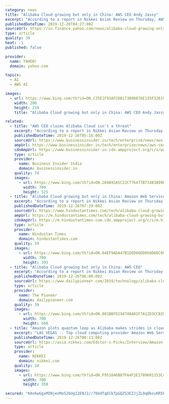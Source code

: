 ```yaml
---
category: news
title: "Alibaba Cloud growing but only in China: AWS CEO Andy Jassy"
excerpt: "According to a report in Nikkei Asian Review on Thursday, AWS is set to take a big leap with Artificial Intelligence and quantum computing. \"I would say that we mostly see Alibaba, as we're working with customers, and they're considering who they're going to use in China is where we mostly see them. I don't think they have much of a presence in ..."
publishedDateTime: 2019-12-26T04:27:00Z
sourceUrl: https://in.finance.yahoo.com/news/alibaba-cloud-growing-only-china-041247834.html
type: article
quality: 39
heat: -1
published: false

provider:
  name: YAHOO!
  domain: yahoo.com

topics:
  - AI
  - AWS AI

images:
  - url: https://www.bing.com/th?id=ON.C25E1F93AFCDB173B98876E135F32619
    width: 280
    height: 210
    title: "Alibaba Cloud growing but only in China: AWS CEO Andy Jassy"

related:
  - title: "AWS CEO claims Alibaba Cloud isn't a threat"
    excerpt: "According to a report in Nikkei Asian Review on Thursday, AWS is set to take a big leap with Artificial Intelligence and quantum computing. \"I would say that we mostly see Alibaba, as we're working with customers, and they're considering who they're going to use in China is where we mostly see them. I don't think they have much of a presence in ..."
    publishedDateTime: 2019-12-26T05:16:00Z
    sourceUrl: https://www.businessinsider.in/tech/enterprise/news/aws-ceo-claims-alibaba-cloud-isnt-a-threat-and-only-growing-in-china/articleshow/72974967.cms
    ampUrl: https://www.businessinsider.in/tech/enterprise/news/aws-ceo-claims-alibaba-cloud-isnt-a-threat-and-only-growing-in-china/amp_articleshow/72974967.cms
    cdnAmpUrl: https://www-businessinsider-in.cdn.ampproject.org/c/s/www.businessinsider.in/tech/enterprise/news/aws-ceo-claims-alibaba-cloud-isnt-a-threat-and-only-growing-in-china/amp_articleshow/72974967.cms
    type: article
    provider:
      name: Business Insider India
      domain: businessinsider.in
    quality: 74
    images:
      - url: https://www.bing.com/th?id=ON.269A92A5C22C776477B71483A99B859C
        width: 700
        height: 525
  - title: "Alibaba Cloud growing but only in China: Amazon Web Services CEO says"
    excerpt: "According to a report in Nikkei Asian Review on Thursday, AWS is set to take a big leap with Artificial Intelligence and quantum computing. “I would say that we mostly see Alibaba, as we’re working with customers, and they’re considering who they’re going to use in China is where we mostly see them. I don’t think they have much of a ..."
    publishedDateTime: 2019-12-26T07:29:00Z
    sourceUrl: https://www.hindustantimes.com/tech/alibaba-cloud-growing-but-only-in-china-amazon-web-services-ceo-says/story-UpLpqt4Ju4ckD0tmr1qvTL.html
    ampUrl: https://m.hindustantimes.com/tech/alibaba-cloud-growing-but-only-in-china-amazon-web-services-ceo-says/story-UpLpqt4Ju4ckD0tmr1qvTL_amp.html
    cdnAmpUrl: https://m-hindustantimes-com.cdn.ampproject.org/c/s/m.hindustantimes.com/tech/alibaba-cloud-growing-but-only-in-china-amazon-web-services-ceo-says/story-UpLpqt4Ju4ckD0tmr1qvTL_amp.html
    type: article
    provider:
      name: Hindustan Times
      domain: hindustantimes.com
    quality: 59
    images:
      - url: https://www.bing.com/th?id=ON.04EF9ADA47B1DED66DD056D6DC0C3E77
        width: 700
        height: 393
  - title: "Alibaba Cloud growing but only in China: AWS CEO"
    excerpt: "According to a report in Nikkei Asian Review on Thursday, AWS is set to take a big leap with Artificial Intelligence and quantum computing. \"I would say that we mostly see Alibaba, as we're working with customers, and they're considering who they're going to use in China is where we mostly see them. I don't think they have much of a presence in ..."
    publishedDateTime: 2019-12-26T06:00:00Z
    sourceUrl: https://www.dailypioneer.com/2019/technology/alibaba-cloud-growing-but-only-in-china--aws-ceo.html
    type: article
    provider:
      name: The Pioneer
      domain: dailypioneer.com
    quality: 39
    images:
      - url: https://www.bing.com/th?id=ON.001BBFD194748A01F7A12D3CCB20C7FE
        width: 700
        height: 560
  - title: "Amazon plots quantum leap as Alibaba makes strides in cloud"
    excerpt: "LAS VEGAS -- Top cloud computing provider Amazon Web Services sees Alibaba Group Holding catching up in the sector, but largely limited to China, CEO Andy Jassy told Nikkei, with the Amazon.com unit aiming to widen the gap with the competition by strengthening efforts in such areas as artificial intelligence and quantum computing. AWS was ..."
    publishedDateTime: 2019-12-26T00:13:00Z
    sourceUrl: https://asia.nikkei.com/Editor-s-Picks/Interview/Amazon-plots-quantum-leap-as-Alibaba-makes-strides-in-cloud
    type: article
    provider:
      name: NIKKEI
      domain: nikkei.com
    quality: 24
    images:
      - url: https://www.bing.com/th?id=ON.F951046B07FA4F2E1789601153C43642
        width: 700
        height: 350

secured: "KAnkwGgxMINjenMoS2bUg12ENJ2//76O4TqECkTpGQZS3EZJjZLOqObsvKR5PtVNPIgwC/6JMlm4+nvC8ngEokmi544P+Y5F95y4EtusAVOeudoWGExFWsMQ8J+OeF/qoKWhByEhZtutpwCZHLWqXDmsKkjh1onV4n7cwZcAzRkNKa664tfkfah1ImU8KDVznijU0LlsHGBSrysRnW4uErwDxkkmHTRA8RTkr9VklijFkH6gW4KoGtGCer0TQktLcByl5y3KVQdQ+PcvfWJaEA==;VoVTjdktf7IQfV6N4RHXFg=="
---
```


